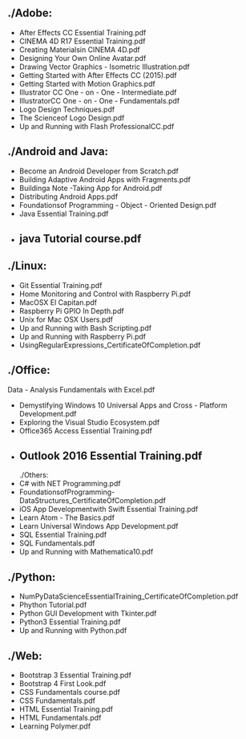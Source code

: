 ## ./Adobe:
- After Effects CC Essential Training.pdf
- CINEMA 4D R17 Essential Training.pdf
- Creating Materialsin CINEMA 4D.pdf
- Designing Your Own Online Avatar.pdf
- Drawing Vector Graphics - Isometric Illustration.pdf
- Getting Started with After Effects CC (2015).pdf
- Getting Started with Motion Graphics.pdf
- Illustrator CC One - on - One - Intermediate.pdf
- IllustratorCC One - on - One - Fundamentals.pdf
- Logo Design Techniques.pdf
- The Scienceof Logo Design.pdf
- Up and Running with Flash ProfessionalCC.pdf

## ./Android and Java:
- Become an Android Developer from Scratch.pdf
- Building Adaptive Android Apps with Fragments.pdf
- Buildinga Note -Taking App for Android.pdf
- Distributing Android Apps.pdf
- Foundationsof Programming - Object - Oriented Design.pdf
- Java Essential Training.pdf
- java Tutorial course.pdf
  -
## ./Linux:
- Git Essential Training.pdf
- Home Monitoring and Control with Raspberry Pi.pdf
- MacOSX El Capitan.pdf
- Raspberry Pi GPIO In Depth.pdf
- Unix for Mac OSX Users.pdf
- Up and Running with Bash Scripting.pdf
- Up and Running with Raspberry Pi.pdf
- UsingRegularExpressions_CertificateOfCompletion.pdf

## ./Office:
Data - Analysis Fundamentals with Excel.pdf
- Demystifying Windows 10 Universal Apps and Cross - Platform Development.pdf
- Exploring the Visual Studio Ecosystem.pdf
- Office365 Access Essential Training.pdf
- Outlook 2016 Essential Training.pdf
  -
  ./Others:
- C# with NET Programming.pdf
- FoundationsofProgramming-DataStructures_CertificateOfCompletion.pdf
- iOS App Developmentwith Swift Essential Training.pdf
- Learn Atom - The Basics.pdf
- Learn Universal Windows App Development.pdf
- SQL Essential Training.pdf
- SQL Fundamentals.pdf
- Up and Running with Mathematica10.pdf

## ./Python:
- NumPyDataScienceEssentialTraining_CertificateOfCompletion.pdf
- Phython Tutorial.pdf
- Python GUI Development with Tkinter.pdf
- Python3 Essential Training.pdf
- Up and Running with Python.pdf

## ./Web:
- Bootstrap 3 Essential Training.pdf
- Bootstrap 4 First Look.pdf
- CSS Fundamentals course.pdf
- CSS Fundamentals.pdf
- HTML Essential Training.pdf
- HTML Fundamentals.pdf
- Learning Polymer.pdf
